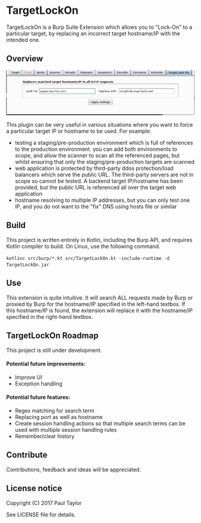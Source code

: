 # TargetLockOn
TargetLockOn is a Burp Suite Extension which allows you to "Lock-On" to a particular target, by replacing an incorrect target hostname/IP with the intended one.

## Overview

![TargetLockOn screenshot](https://github.com/bao7uo/TargetLockOn/raw/master/images/title_screenshot.png)

This plugin can be very useful in various situations where you want to force a particular target IP or hostname to be used. For example:

- testing a staging/pre-production environment which is full of references to the production environment. you can add both environments to scope, and allow the scanner to scan all the referenced pages, but whilst ensuring that only the staging/pre-production targets are scanned
- web application is protected by third-party ddos protection/load balancers which serve the public URL. The third-party servers are not in scope so cannot be tested. A backend target IP/hostname has been provided, but the public URL is referenced all over the target web application
- hostname resolving to multiple IP addresses, but you can only test one IP, and you do not want to the "fix" DNS using hosts file or similar

## Build

This project is written entirely in Kotlin, including the Burp API, and requires Kotlin compiler to build. On Linux, use the following command.

`kotlinc src/burp/*.kt src/TargetLockOn.kt -include-runtime -d TargetLockOn.jar`

## Use

This extension is quite intuitive. It will search ALL requests made by Burp or proxied by Burp for the hostname/IP specified in the left-hand textbox. If this hostname/IP is found, the extension will replace it with the hostname/IP specified in the right-hand textbox.

## TargetLockOn Roadmap

This project is still under development.

#### Potential future improvements:
- Improve UI
- Exception handling

#### Potential future features:
- Regex matching for search term
- Replacing port as well as hostname
- Create session handling actions so that multiple search terms can be used with multiple session handling rules
- Remember/clear history

## Contribute
Contributions, feedback and ideas will be appreciated.

## License notice

Copyright (C) 2017 Paul Taylor

See LICENSE file for details.
